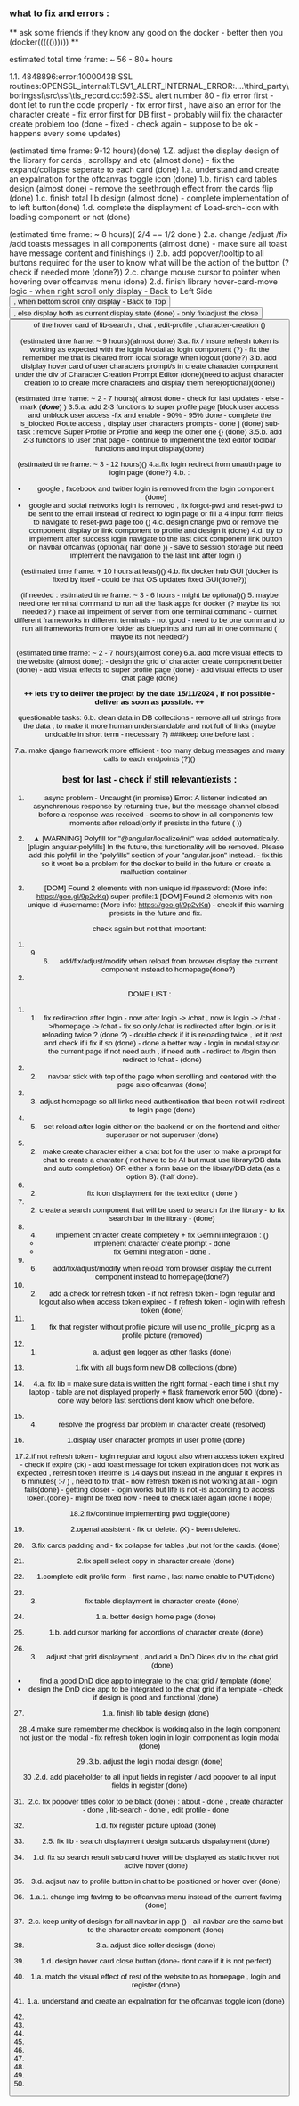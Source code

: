 ### what to fix and errors : 
   ** ask some friends if they know any good on the docker - better then you (docker((((()))))) ** 

estimated total time frame: ~ 56 - 80+ hours

1.1.
 4848896:error:10000438:SSL routines:OPENSSL_internal:TLSV1_ALERT_INTERNAL_ERROR:..\..\third_party\boringssl\src\ssl\tls_record.cc:592:SSL alert number 80 - fix error first - dont let to run the code properly - fix error first , have also an error for the character create - fix error first for DB first - probably wiil fix the character create problem too (done - fixed - check again - suppose to be ok - happens every some updates)

(estimated time frame: 9-12 hours)(done)
   1.Z. adjust the display design of the library for cards , scrollspy and etc (almost done) - fix the expand/collapse seperate to each card (done)
   1.a. understand and create an expalnation for the offcanvas toggle icon (done)
   1.b. finish card tables design (almost done) - remove the seethrough effect from the cards flip (done)
   1.c. finish total lib design (almost done) - complete implementation of to left button(done) 
   1.d. complete the displayment of Load-srch-icon with loading component or not (done)


(estimated time frame: ~ 8 hours)( 2/4 == 1/2 done )
   2.a. change /adjust /fix /add toasts messages in all components (almost done) - make sure all toast have message content and finishings ()
   2.b. add popover/tooltip to all buttons required for the user to know what will be the action of the button (?check if needed more (done?))
   2.c. change mouse cursor to pointer when hovering over offcanvas menu (done)
   2.d. finish library hover-card-move logic - when right scroll only display - Back to Left Side <button> , when bottom scroll only display - Back to Top <button> , else display both as current display state (done) - only fix/adjust the close <button> of the hover card of lib-search , chat , edit-profile , character-creation ()

(estimated time frame: ~ 9 hours)(almost done)
   3.a. fix / insure refresh token is working as expected with the login Modal as login component (?) - fix the remember me that is cleared from local storage 
   when logout (done?)
   3.b. add dislplay hover card of user characters prompt/s in create character component under the div of Character Creation Prompt Editor (done)(need to adjust character creation to to create more characters and display them here(optional)(done))

(estimated time frame: ~ 2 - 7 hours)( almost done - check for last updates - else - mark (___done___) )
3.5.a. add 2-3 functions to super profile page [block user access and unblock user access -fix and enable - 90% - 95% done - complete the is_blocked Route access , display user characters prompts - done ] (done)
sub-task : remove Super Profile or Profile and keep the other one {} (done)
3.5.b. add 2-3 functions to user chat page - continue to implement the text editor toolbar functions and input display(done)


(estimated time frame: ~ 3 - 12 hours)()
   4.a.fix login redirect from unauth page to login page (done?) 
   4.b. :
   - google , facebook and twitter login is removed from the login component (done)
   - google and social networks login is removed , fix forgot-pwd and reset-pwd to be sent to the email instead of redirect to login page or fill a 4 input form fields 
     to navigate to reset-pwd page too ()
   4.c. design change pwd or remove the component display or link component to profile and design it (done)
   4.d. try to implement after success login navigate to the last click component link button on navbar offcanvas (optional( half done )) - save to session storage but need implement the navigation to the last link after login ()

(estimated time frame: + 10 hours at least)()
   4.b. fix docker hub GUI (docker is fixed by itself - could be that OS updates fixed GUI(done?))


(if needed : estimated time frame: ~ 3 - 6 hours - might be optional)()
   5. maybe need one terminal command to run all the flask apps for docker (? maybe its not needed? )
      make all impelment of server from one terminal command - currnet different frameworks in different terminals - not good - need to be one command to run all frameworks from one folder as blueprints and run all in one command ( maybe its not needed?) 

(estimated time frame: ~ 2 - 7 hours)(almost done)
   6.a. add more visual effects to the website (almost done):
      - design the grid of character create component better (done) 
      - add visual effects to super profile page (done)
      - add visual effects to user chat page (done)


**++ lets try to deliver the project by the date 15/11/2024 , if not possible - deliver as soon as possible. ++**

questionable tasks: 
   6.b. clean data in DB collections - remove all url strings from the data , to make it more human understandable and not full of links (maybe undoable in short term - necessary ?)
###keep one before last : 

   7.a. make django framework more efficient - too many debug messages and many calls to each endpoints (?)()
   <!-- 7. b. change toast messages if error so toast contect "wrong action" or "wrong data" or "wrong username or password" or "wrong email or password" or "wrong username or email" or "wrong username or email or password" or "wrong username or email or password or address" or "wrong username or email or password or address or birthdate" or "wrong username or email or password or address or birthdate or first name or last name" or "wrong username or email or password or address or birthdate or first name or last name or profile picture" , if success toast message "action done successfully" or "data saved successfully" or "username or password correct" or "email or password correct" or "username or email correct" or "username or email or password correct" or "username or email or password or address correct" or "username or email or password or address or birthdate correct" or "username or email or password or address or birthdate or first name or last name correct" or "username or email or password or address or birthdate or first name or last name or profile picture correct" () -->

### best for last - check if still relevant/exists : 
1. async problem - Uncaught (in promise) Error: A listener indicated an asynchronous response by returning true, but the message channel closed before a response was received - seems to show in all components few moments after reload(only if presists in the future ( )) 

2.  ▲ [WARNING] Polyfill for "@angular/localize/init" was added automatically. [plugin angular-polyfills]
            In the future, this functionality will be removed. Please add this polyfill in the "polyfills" section of your "angular.json" instead. - fix this so it wont be a problem for the docker to build in the future or create a malfuction container .


3. [DOM] Found 2 elements with non-unique id #password: (More info: https://goo.gl/9p2vKq) 
   super-profile:1 [DOM] Found 2 elements with non-unique id #username: (More info: https://goo.gl/9p2vKq)  - check if this warning presists in the future and fix.

check again but not that important: 
1. 9. 6. add/fix/adjust/modify when reload from browser display the current component instead to homepage(done?)
2. 


DONE LIST : 

1. 1. fix redirection after login - now after login -> /chat , now is login -> /chat ->/homepage -> /chat - fix so only /chat is redirected after login. or is it reloading twice ? (done ?) - double check if it is reloading twice , let it rest and check if i fix if so (done) - done a better way - login in modal stay on the current page if not need auth , if need auth - redirect to /login then redirect to /chat - (done)

2. 2. navbar stick with top of the page when scrolling and centered with the page also offcanvas (done) 

3. 3. adjust homepage so all links need authentication that been not will redirect to login page (done)

4. 5. set reload after login either on the backend or on the frontend and either superuser or not superuser (done)

5. 2. make create character either a chat bot for the user to make a prompt for chat to create a charater ( not have to be AI but must use library/DB data and auto completion) OR either a form base on the library/DB data (as a option B). (half done).

6. 2. fix icon displayment for the text editor ( done )

7. 2. create a search component that will be used to search for the library - to fix search bar in the library - (done)

8. 4. implement chracter create completely + fix Gemini integration : ()
   - implenent character create prompt - done
   - fix Gemini integration - done .

9. 6. add/fix/adjust/modify when reload from browser display the current component instead to homepage(done?)

10. 2. add a check for refresh token - if not refresh token - login regular and logout also when access token expired - if refresh token - login with refresh token (done)

11. 1. fix that register without profile picture will use no_profile_pic.png as a profile picture (removed)

12. 1. a. adjust gen logger as other flasks (done)

13. 1.fix with all bugs form new DB collections.(done)

14. 4.a. fix lib = make sure data is written the right format - each time i shut my laptop - table are not displayed properly + flask framework error 500 !(done) - done way before last serctions dont know which one before.

15. 4. resolve the progress bar problem in character create (resolved)

16. 1.display user character prompts in user profile (done)

17.2.if not refresh token - login regular and logout also when access token expired - check if expire (ck) - add toast message for token expiration does not work as expected , refresh token lifetime is 14 days but instead in the angular it expires in 6 minutes( :-/ ) , need to fix that - now refresh token is not working at all - login fails(done) - getting closer - login works but life is not -is according to access token.(done) - might be fixed now - need to check later again (done i hope)

18.2.fix/continue implementing pwd toggle(done)

19. 2.openai assistent - fix or delete. (X) - been deleted.

20. 3.fix cards padding and - fix collapse for tables ,but not for the cards. (done)

21. 2.fix spell select copy in character create (done)

22. 1.complete edit profile form - first name , last name enable to PUT(done)

23. 3. fix table displayment in character create (done)

24. 1.a. better design home page (done)

25. 1.b. add cursor marking for accordions of character create (done)

26.   3. adjust chat grid displayment , and add a DnD Dices div to the chat grid (done)
   - find a good DnD dice app to integrate to the chat grid / template (done)
   - design the DnD dice app to be integrated to the chat grid if a template - check if design is good and functional (done)

27.   1.a. finish lib table design (done)

28 .4.make sure remember me checkbox is working also in the login component not just on the modal - fix refresh token login in login component as login modal (done) 

29 .3.b. adjust the login modal design (done)

30 .2.d. add placeholder to all input fields in register / add popover to all input fields in register (done)

31. 2.c. fix popover titles color to be black (done) : about - done , create character - done , lib-search - done , edit profile - done 

32. 1.d. fix register picture upload (done)

33. 2.5. fix lib - search displayment design subcards dispalayment (done)

34. 1.d. fix so search result sub card hover will be displayed as static hover not active hover (done)

35. 3.d. adjsut nav to profile button in chat to be positioned or hover over (done)

36. 1.a.1. change img favImg to be offcanvas menu instead of the current favImg (done)

37. 2.c. keep unity of desisgn for all navbar in app () - all navbar are the same but to the character create component (done)

38. 3.a. adjust dice roller desisgn (done)

39. 1.d. design hover card close button (done- dont care if it is not perfect)

40. 1.a. match the visual effect of rest of the website to as homepage , login and register (done)

41. 1.a. understand and create an expalnation for the offcanvas toggle icon (done) 

42.

43.

44.

45.

46.

47.

48.

49.

50.

